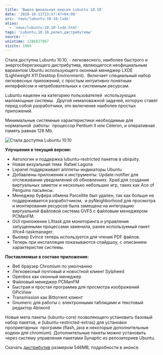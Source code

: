 ```yaml
---
title: 'Вышла финальная версия Lubuntu 10.10'
date: '2010-10-11T23:57:47+04:00'
uri: 'news/lubuntu-10-10-lxde'
alias: 
  - 'news/lubuntu-10.10-lxde.html'
tags: 'Lubuntu,10.10,релиз,дистрибутивы'
source: ''
unixtime: 1286827067
visits: 1869
---
```

Стала доступна Lubuntu 10.10, - легковесного, наиболее быстрого и энергосберегающего дистрибутива, являющегося неофициальным вариантом Ubuntu использующего оконный менеджер LXDE (Lightweight X11 Desktop Environment).  Включает специальный набор легковесных приложений, с простым интуитивно понятным интерфейсом и нетребовательных к системным ресурсам.

Lubuntu нацелен на категорию пользователей  использующих маломощные системы.  Другой немаловажной задачей, которую ставят перед собой разработчики, это включение наиболее простых  приложений.

Минимальные системные характеристики необходимые для нормальной  работы:  процессор Pentium II или Celeron, и оперативная память равная 128 Mb.

![Стала доступна Lubuntu 10.10](img/2010/10/11/23-00/shot-settings-lubuntu.jpg)

**Улучшения в текущий версии:**

*   Автологин и поддержка lubuntu-restricted пакетов в ubiquity.
*   Новая визуальная тема  Rafael Laguna
*   Lxpanel поддерживает апплеты-индикаторы Ubuntu
*   Добавлены приложения и инструменты: Update-notifier для отслеживания уведомлений об обновлениях. Xpad для создания виртуальных заметок и несколько небольших игр, таких как Ace of Penguins пасьянсы.
*   Менеджер буфера обмена Parcellite был удален, так как больше не поддерживается разработчиком,  и pyNeighborhood для просмотра и монтирования ресурсов была замещена на интеграцию виртуальной файловой система GVFS с файловым менеджером PCManFM.
*   GUI приложение LXtask для мониторинга и управления запущенными процессами заменила, ранее используемый пакет Xfce4-taskmanager.
*   Вьювер Evince теперь используется для чтения PDF файлов.
*   Теперь при инсталляции показываются слайдшоу, с описанием характеристик системы.

**Поставляемые в составе приложения:** 

*   Веб браузер Chromium по умолчанию
*   Легковесный почтовый и новостной клиент Sylpheed
*   Openbox как оконный менеджер
*   Файловый менеджер PCManFM
*   Быстрая и простая программа для просмотра изображений  GPicView
*   Transmission как Bittorrent клиент
*   Gnumeric для работы с электронными таблицaми и текстовый редактор Abiword

Новые мета пакеты (lubuntu-core) позволяющего установить базовый набор пакетов, и (lubuntu-restricted-extras) для установки проприетарных  программ (flash, java и некоторые дополнительные кодеки для chromium). Дополнительные пакеты можно установить через систему управления пакетами Synaptic из репозиториев Ubuntu.

Скачать [дистрибутив](http://people.ubuntu.com/~gilir/lubuntu-10.10.iso) размером 546MB, подробности в анонсе.
